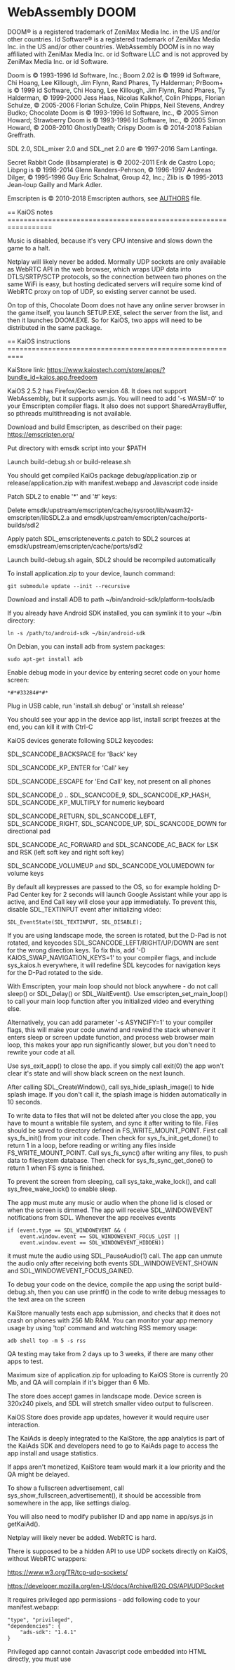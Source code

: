 # WebAssembly DOOM

DOOM® is a registered trademark of ZeniMax Media Inc. in the US and/or
other countries. Id Software® is a registered trademark of ZeniMax Media
Inc. in the US and/or other countries. WebAssembly DOOM is in no way affiliated
with ZeniMax Media Inc. or id Software LLC and is not approved by ZeniMax
Media Inc. or id Software.

Doom is © 1993-1996 Id Software, Inc.; Boom 2.02 is © 1999 id Software,
Chi Hoang, Lee Killough, Jim Flynn, Rand Phares, Ty Halderman; PrBoom+ is
© 1999 id Software, Chi Hoang, Lee Killough, Jim Flynn, Rand Phares, Ty
Halderman, © 1999-2000 Jess Haas, Nicolas Kalkhof, Colin Phipps, Florian
Schulze, © 2005-2006 Florian Schulze, Colin Phipps, Neil Stevens, Andrey
Budko; Chocolate Doom is © 1993-1996 Id Software, Inc., © 2005 Simon
Howard; Strawberry Doom is © 1993-1996 Id Software, Inc., © 2005 Simon
Howard, © 2008-2010 GhostlyDeath; Crispy Doom is © 2014-2018 Fabian
Greffrath.

SDL 2.0, SDL_mixer 2.0 and SDL_net 2.0 are © 1997-2016 Sam Lantinga.

Secret Rabbit Code (libsamplerate) is © 2002-2011 Erik de Castro Lopo;
Libpng is © 1998-2014 Glenn Randers-Pehrson, © 1996-1997 Andreas Dilger, ©
1995-1996 Guy Eric Schalnat, Group 42, Inc.; Zlib is © 1995-2013 Jean-loup
Gailly and Mark Adler.

Emscripten is © 2010-2018 Emscripten authors, see [AUTHORS](https://raw.githubusercontent.com/emscripten-core/emscripten/incoming/AUTHORS) file.

== KaiOS notes =================================================================

Music is disabled, because it's very CPU intensive and slows down the game to a halt.

Netplay will likely never be added.
Mormally UDP sockets are only available as WebRTC API in the web browser,
which wraps UDP data into DTLS/SRTP/SCTP protocols,
so the connection between two phones on the same WiFi is easy, but hosting dedicated servers
will require some kind of WebRTC proxy on top of UDP, so existing server cannot be used.

On top of this, Chocolate Doom does not have any online server browser in the game itself,
you launch SETUP.EXE, select the server from the list, and then it launches DOOM.EXE.
So for KaiOS, two apps will need to be distributed in the same package.

== KaiOS instructions ==========================================================

KaiStore link: https://www.kaiostech.com/store/apps/?bundle_id=kaios.app.freedoom

KaiOS 2.5.2 has Firefox/Gecko version 48. It does not support WebAssembly, but it supports asm.js.
You will need to add '-s WASM=0' to your Emscripten compiler flags.
It also does not support SharedArrayBuffer, so pthreads multithreading is not available.

Download and build Emscripten, as described on their page: https://emscripten.org/

Put directory with emsdk script into your $PATH

Launch build-debug.sh or build-release.sh

You should get compiled KaiOs package debug/application.zip or release/application.zip with manifest.webapp and Javascript code inside

Patch SDL2 to enable '*' and '#' keys:

Delete emsdk/upstream/emscripten/cache/sysroot/lib/wasm32-emscripten/libSDL2.a and emsdk/upstream/emscripten/cache/ports-builds/sdl2

Apply patch SDL_emscriptenevents.c.patch to SDL2 sources at emsdk/upstream/emscripten/cache/ports/sdl2

Launch build-debug.sh again, SDL2 should be recompiled automatically

To install application.zip to your device, launch command:

    git submodule update --init --recursive

Download and install ADB to path ~/bin/android-sdk/platform-tools/adb

If you already have Android SDK installed, you can symlink it to your ~/bin directory:

    ln -s /path/to/android-sdk ~/bin/android-sdk

On Debian, you can install adb from system packages:

    sudo apt-get install adb

Enable debug mode in your device by entering secret code on your home screen:

    *#*#33284#*#*

Plug in USB cable, run 'install.sh debug' or 'install.sh release'

You should see your app in the device app list, install script freezes at the end, you can kill it with Ctrl-C

KaiOS devices generate following SDL2 keycodes:

SDL_SCANCODE_BACKSPACE for 'Back' key

SDL_SCANCODE_KP_ENTER for 'Call' key

SDL_SCANCODE_ESCAPE for 'End Call' key, not present on all phones

SDL_SCANCODE_0 .. SDL_SCANCODE_9, SDL_SCANCODE_KP_HASH, SDL_SCANCODE_KP_MULTIPLY for numeric keyboard

SDL_SCANCODE_RETURN, SDL_SCANCODE_LEFT, SDL_SCANCODE_RIGHT, SDL_SCANCODE_UP, SDL_SCANCODE_DOWN for directional pad

SDL_SCANCODE_AC_FORWARD and SDL_SCANCODE_AC_BACK for LSK and RSK (left soft key and right soft key)

SDL_SCANCODE_VOLUMEUP and SDL_SCANCODE_VOLUMEDOWN for volume keys

By default all keypresses are passed to the OS, so for example holding D-Pad Center key for 2 seconds
will launch Google Assistant while your app is active, and End Call key will close your app immediately.
To prevent this, disable SDL_TEXTINPUT event after initializing video:

    SDL_EventState(SDL_TEXTINPUT, SDL_DISABLE);

If you are using landscape mode, the screen is rotated, but the D-Pad is not rotated,
and keycodes SDL_SCANCODE_LEFT/RIGHT/UP/DOWN are sent for the wrong direction keys.
To fix this, add '-D KAIOS_SWAP_NAVIGATION_KEYS=1' to your compiler flags, and include sys_kaios.h everywhere,
it will redefine SDL keycodes for navigation keys for the D-Pad rotated to the side.

With Emscripten, your main loop should not block anywhere - do not call sleep() or SDL_Delay() or SDL_WaitEvent().
Use emscripten_set_main_loop() to call your main loop function after you initialized video and everything else.

Alternatively, you can add parameter '-s ASYNCIFY=1' to your compiler flags, this will make your code
unwind and rewind the stack whenever it enters sleep or screen update function, and process web browser main loop,
this makes your app run significantly slower, but you don't need to rewrite your code at all.

Use sys_exit_app() to close the app.
if you simply call exit(0) the app won't clear it's state and will show black screen on the next launch.

After calling SDL_CreateWindow(), call sys_hide_splash_image() to hide splash image.
If you don't call it, the splash image is hidden automatically in 10 seconds.

To write data to files that will not be deleted after you close the app, you have to mount a writable file system,
and sync it after writing to file.
Files should be saved to directory defined in FS_WRITE_MOUNT_POINT.
First call sys_fs_init() from your init code.
Then check for sys_fs_init_get_done() to return 1 in a loop, before reading or writing any files inside FS_WRITE_MOUNT_POINT.
Call sys_fs_sync() after writing any files, to push data to filesystem database.
Then check for sys_fs_sync_get_done() to return 1 when FS sync is finished.

To prevent the screen from sleeping, call sys_take_wake_lock(), and call sys_free_wake_lock() to enable sleep.

The app must mute any music or audio when the phone lid is closed or when the screen is dimmed.
The app will receive SDL_WINDOWEVENT notifications from SDL. Whenever the app receives events

    if (event.type == SDL_WINDOWEVENT && (
        event.window.event == SDL_WINDOWEVENT_FOCUS_LOST ||
        event.window.event == SDL_WINDOWEVENT_HIDDEN))

it must mute the audio using SDL_PauseAudio(1) call.
The app can unmute the audio only after receiving both events
SDL_WINDOWEVENT_SHOWN and SDL_WINDOWEVENT_FOCUS_GAINED.

To debug your code on the device, compile the app using the script build-debug.sh,
then you can use printf() in the code to write debug messages to the text area on the screen

KaiStore manually tests each app submission, and checks that it does not crash on phones with 256 Mb RAM.
You can monitor your app memory usage by using 'top' command and watching RSS memory usage:

    adb shell top -m 5 -s rss

QA testing may take from 2 days up to 3 weeks, if there are many other apps to test.

Maximum size of application.zip for uploading to KaiOS Store is currently 20 Mb, and QA will complain if it's bigger than 6 Mb.

The store does accept games in landscape mode. Device screen is 320x240 pixels, and SDL will stretch smaller video output to fullscreen.

KaiOS Store does provide app updates, however it would require user interaction.

The KaiAds is deeply integrated to the KaiStore, the app analytics is part of the KaiAds SDK
and developers need to go to KaiAds page to access the app install and usage statistics.

If apps aren't monetized, KaiStore team would mark it a low priority and the QA might be delayed.

To show a fullscreen advertisement, call sys_show_fullscreen_advertisement(),
it should be accessible from somewhere in the app, like settings dialog.

You will also need to modify publisher ID and app name in app/sys.js in getKaiAd().

Netplay will likely never be added. WebRTC is hard.

There is supposed to be a hidden API to use UDP sockets directly on KaiOS, without WebRTC wrappers:

https://www.w3.org/TR/tcp-udp-sockets/

https://developer.mozilla.org/en-US/docs/Archive/B2G_OS/API/UDPSocket

It requires privileged app permissions - add following code to your manifest.webapp:

    "type", "privileged",
    "dependencies": {
        "ads-sdk": "1.4.1"
    }

Privileged app cannot contain Javascript code embedded into HTML directly,
you must use <script src="..."> everywhere, the embedded Javascript won't be executed.
